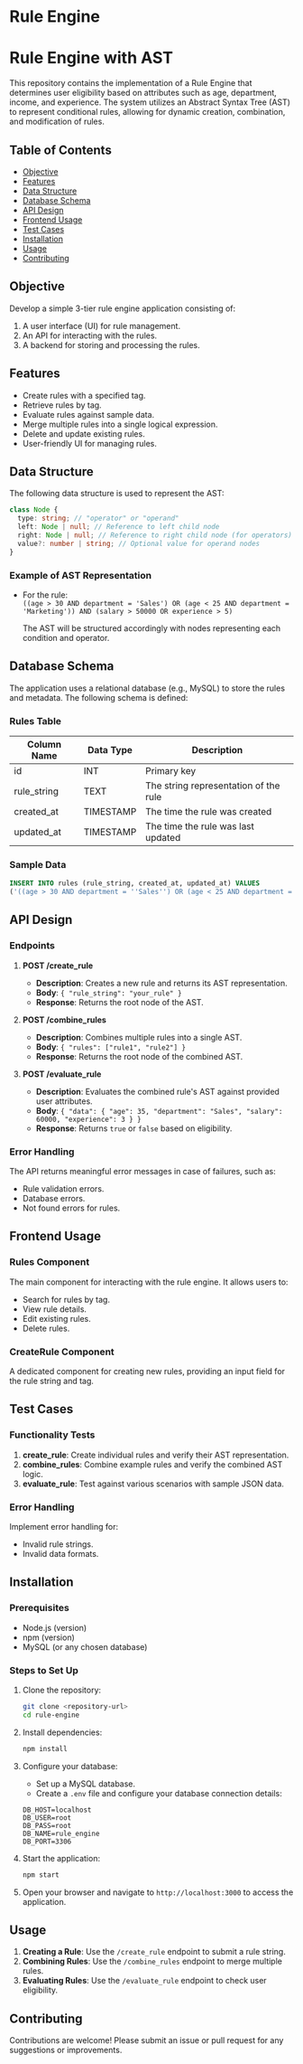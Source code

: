 # Rule Engine

# Rule Engine with AST

This repository contains the implementation of a Rule Engine that determines user eligibility based on attributes such as age, department, income, and experience. The system utilizes an Abstract Syntax Tree (AST) to represent conditional rules, allowing for dynamic creation, combination, and modification of rules.

## Table of Contents

- [Objective](#objective)
- [Features](#features)
- [Data Structure](#data-structure)
- [Database Schema](#database-schema)
- [API Design](#api-design)
- [Frontend Usage](#frontend-usage)
- [Test Cases](#test-cases)
- [Installation](#installation)
- [Usage](#usage)
- [Contributing](#contributing)

## Objective

Develop a simple 3-tier rule engine application consisting of:

1. A user interface (UI) for rule management.
2. An API for interacting with the rules.
3. A backend for storing and processing the rules.

## Features

- Create rules with a specified tag.
- Retrieve rules by tag.
- Evaluate rules against sample data.
- Merge multiple rules into a single logical expression.
- Delete and update existing rules.
- User-friendly UI for managing rules.

## Data Structure

The following data structure is used to represent the AST:

```typescript
class Node {
  type: string; // "operator" or "operand"
  left: Node | null; // Reference to left child node
  right: Node | null; // Reference to right child node (for operators)
  value?: number | string; // Optional value for operand nodes
}
```

### Example of AST Representation

- For the rule:  
  `((age > 30 AND department = 'Sales') OR (age < 25 AND department = 'Marketing')) AND (salary > 50000 OR experience > 5)`

  The AST will be structured accordingly with nodes representing each condition and operator.

## Database Schema

The application uses a relational database (e.g., MySQL) to store the rules and metadata. The following schema is defined:

### Rules Table

| Column Name | Data Type | Description                           |
| ----------- | --------- | ------------------------------------- |
| id          | INT       | Primary key                           |
| rule_string | TEXT      | The string representation of the rule |
| created_at  | TIMESTAMP | The time the rule was created         |
| updated_at  | TIMESTAMP | The time the rule was last updated    |

### Sample Data

```sql
INSERT INTO rules (rule_string, created_at, updated_at) VALUES
('((age > 30 AND department = ''Sales'') OR (age < 25 AND department = ''Marketing'')) AND (salary > 50000 OR experience > 5)', NOW(), NOW());
```

## API Design

### Endpoints

1. **POST /create_rule**

   - **Description**: Creates a new rule and returns its AST representation.
   - **Body**: `{ "rule_string": "your_rule" }`
   - **Response**: Returns the root node of the AST.

2. **POST /combine_rules**

   - **Description**: Combines multiple rules into a single AST.
   - **Body**: `{ "rules": ["rule1", "rule2"] }`
   - **Response**: Returns the root node of the combined AST.

3. **POST /evaluate_rule**
   - **Description**: Evaluates the combined rule's AST against provided user attributes.
   - **Body**: `{ "data": { "age": 35, "department": "Sales", "salary": 60000, "experience": 3 } }`
   - **Response**: Returns `true` or `false` based on eligibility.

### Error Handling

The API returns meaningful error messages in case of failures, such as:

- Rule validation errors.
- Database errors.
- Not found errors for rules.

## Frontend Usage

### Rules Component

The main component for interacting with the rule engine. It allows users to:

- Search for rules by tag.
- View rule details.
- Edit existing rules.
- Delete rules.

### CreateRule Component

A dedicated component for creating new rules, providing an input field for the rule string and tag.

## Test Cases

### Functionality Tests

1. **create_rule**: Create individual rules and verify their AST representation.
2. **combine_rules**: Combine example rules and verify the combined AST logic.
3. **evaluate_rule**: Test against various scenarios with sample JSON data.

### Error Handling

Implement error handling for:

- Invalid rule strings.
- Invalid data formats.

## Installation

### Prerequisites

- Node.js (version)
- npm (version)
- MySQL (or any chosen database)

### Steps to Set Up

1. Clone the repository:

   ```bash
   git clone <repository-url>
   cd rule-engine
   ```

2. Install dependencies:

   ```bash
   npm install
   ```

3. Configure your database:

   - Set up a MySQL database.
   - Create a `.env` file and configure your database connection details:

   ```env
   DB_HOST=localhost
   DB_USER=root
   DB_PASS=root
   DB_NAME=rule_engine
   DB_PORT=3306
   ```

4. Start the application:

   ```bash
   npm start
   ```

5. Open your browser and navigate to `http://localhost:3000` to access the application.

## Usage

1. **Creating a Rule**: Use the `/create_rule` endpoint to submit a rule string.
2. **Combining Rules**: Use the `/combine_rules` endpoint to merge multiple rules.
3. **Evaluating Rules**: Use the `/evaluate_rule` endpoint to check user eligibility.

## Contributing

Contributions are welcome! Please submit an issue or pull request for any suggestions or improvements.
